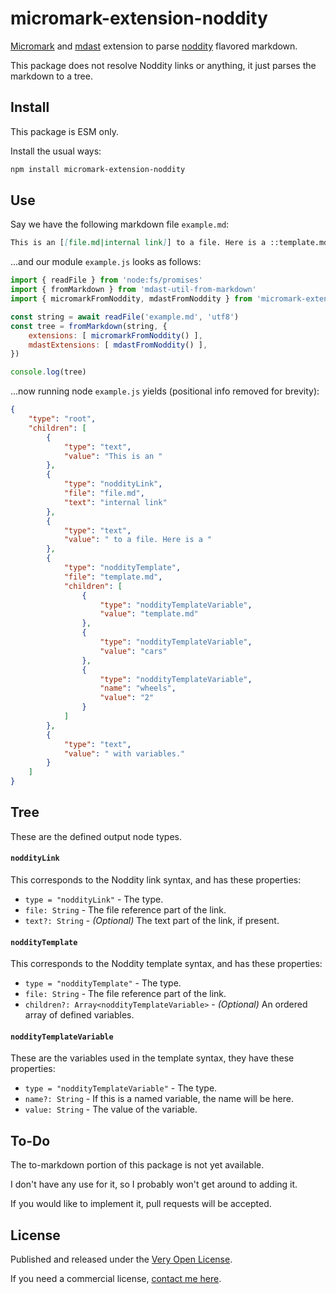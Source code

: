 # micromark-extension-noddity

[Micromark](https://github.com/micromark/micromark) and [mdast](https://github.com/syntax-tree/mdast) extension to parse [noddity](http://noddity.com/) flavored markdown.

This package does not resolve Noddity links or anything, it just parses the markdown to a tree.

## Install

This package is ESM only.

Install the usual ways:

```bash
npm install micromark-extension-noddity
```

## Use

Say we have the following markdown file `example.md`:

```md
This is an [[file.md|internal link]] to a file. Here is a ::template.md|cars|wheels=2:: with variables.
```

...and our module `example.js` looks as follows:

```js
import { readFile } from 'node:fs/promises'
import { fromMarkdown } from 'mdast-util-from-markdown'
import { micromarkFromNoddity, mdastFromNoddity } from 'micromark-extension-noddity'

const string = await readFile('example.md', 'utf8')
const tree = fromMarkdown(string, {
	extensions: [ micromarkFromNoddity() ],
	mdastExtensions: [ mdastFromNoddity() ],
})

console.log(tree)
```

…now running node `example.js` yields (positional info removed for brevity):

```json
{
	"type": "root",
	"children": [
		{
			"type": "text",
			"value": "This is an "
		},
		{
			"type": "noddityLink",
			"file": "file.md",
			"text": "internal link"
		},
		{
			"type": "text",
			"value": " to a file. Here is a "
		},
		{
			"type": "noddityTemplate",
			"file": "template.md",
			"children": [
				{
					"type": "noddityTemplateVariable",
					"value": "template.md"
				},
				{
					"type": "noddityTemplateVariable",
					"value": "cars"
				},
				{
					"type": "noddityTemplateVariable",
					"name": "wheels",
					"value": "2"
				}
			]
		},
		{
			"type": "text",
			"value": " with variables."
		}
	]
}
```

## Tree

These are the defined output node types.

#### `noddityLink`

This corresponds to the Noddity link syntax, and has these properties:

* `type = "noddityLink"` - The type.
* `file: String` - The file reference part of the link.
* `text?: String` - *(Optional)* The text part of the link, if present.

#### `noddityTemplate`

This corresponds to the Noddity template syntax, and has these properties:

* `type = "noddityTemplate"` - The type.
* `file: String` - The file reference part of the link.
* `children?: Array<noddityTemplateVariable>` - *(Optional)* An ordered array of defined variables.

#### `noddityTemplateVariable`

These are the variables used in the template syntax, they have these properties:

* `type = "noddityTemplateVariable"` - The type.
* `name?: String` - If this is a named variable, the name will be here.
* `value: String` - The value of the variable.

## To-Do

The to-markdown portion of this package is not yet available.

I don't have any use for it, so I probably won't get around to adding it.

If you would like to implement it, pull requests will be accepted.

## License

Published and released under the [Very Open License](http://veryopenlicense.com).

If you need a commercial license, [contact me here](https://davistobias.com/license?software=micromark-extension-noddity).
